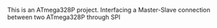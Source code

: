 This is an ATmega328P project. 
Interfacing a Master-Slave connection between two ATmega328P through SPI
